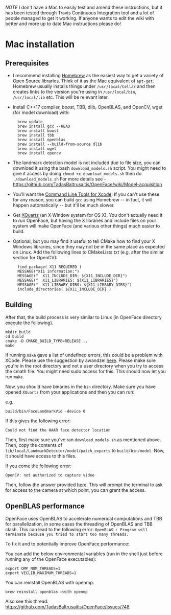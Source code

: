 *NOTE* I don't have a Mac to easily test and amend these instructions, but it has been tested through Travis Continuous Integration tool and a lot of people managed to get it working. If anyone wants to edit the wiki with better and more up to date Mac instructions please do!

# Mac installation

## Prerequisites

- I recommend installing [Homebrew](http://brew.sh) as the easiest way to get a variety of Open Source libraries.  Think of it as the Mac equivalent of `apt-get`.  Homebrew usually installs things under `/usr/local/Cellar` and then creates links to the version you're using in `/usr/local/bin`, `/usr/local/lib` etc.  This will be relevant later.

- Install C++17 compiler, *boost*, TBB, dlib, OpenBLAS, and OpenCV, wget (for model download) with:

        brew update
        brew install gcc --HEAD
        brew install boost
        brew install tbb
        brew install openblas
        brew install --build-from-source dlib
        brew install wget
        brew install opencv

- The landmark detection model is not included due to file size, you can download it using the bash `download_models.sh` script. You might need to give it access by doing `chmod +x download_models.sh` then do `./download_models.sh`
For more details see - https://github.com/TadasBaltrusaitis/OpenFace/wiki/Model-acquisition

- You'll want the [Command Line Tools for Xcode](https://developer.apple.com/downloads/). If you can't use these for any reason, you can build `gcc` using Homebrew -- in fact, it will happen automatically -- but it'll be much slower.

- Get [XQuartz](https://www.xquartz.org) (an X Window system for OS X).  You don't actually need it to *run* OpenFace, but having the X libraries and include files on your system will make OpenFace (and various other things) much easier to build.

- Optional, but you may find it useful to tell CMake how to find your X Windows libraries, since they may not be in the same place as expected on Linux.  Add the following lines to CMakeLists.txt (e.g. after the similar section for OpenCV):

        find_package( X11 REQUIRED )
        MESSAGE("X11 information:")
        MESSAGE("  X11_INCLUDE_DIR: ${X11_INCLUDE_DIR}")
        MESSAGE("  X11_LIBRARIES: ${X11_LIBRARIES}")
        MESSAGE("  X11_LIBRARY_DIRS: ${X11_LIBRARY_DIRS}")
        include_directories( ${X11_INCLUDE_DIR} )

## Building

After that, the build process is very similar to Linux (in OpenFace directory execute the following).

    mkdir build
    cd build
    cmake -D CMAKE_BUILD_TYPE=RELEASE ..  
    make

If running `make` gave a list of undefined errors, this could be a problem with XCode. Please use the suggestion by awandzel [here](https://github.com/TadasBaltrusaitis/OpenFace/issues/776#issuecomment-666900508). Please make sure you're in the root directory and not a user directory when you try to access the cmath file. You might need sudo access for this. This should now let you run `make`.

Now, you should have binaries in the `bin` directory. 
Make sure you have opened `XQuartz` from your applications and then you can run: 

e.g.

    build/bin/FaceLandmarkVid -device 0

If this gives the following error: 
    
    Could not find the HAAR face detector location

Then, first make sure you've ran `download_models.sh` as mentioned above. Then, copy the contents of `lib/local/LandmarkDetector/model/patch_experts`
to 
`build/bin/model`. Now, it should have access to this files.

If you come the following error:

    OpenCV: not authorized to capture video

Then, follow the answer provided [here](https://apple.stackexchange.com/questions/360851/add-access-to-the-macbook-camera-for-the-terminal-application?fbclid=IwAR2tL2NbFB8UXFr9Arp7htzsbYjgFxJ7u7wAc0nEDSePugqFFc2nM0HB0jc). This will prompt the terminal to ask for access to the camera at which point, you can grant the access. 


## OpenBLAS performance

OpenFace uses OpenBLAS to accelerate numerical computations and TBB for parallelization, in some cases the threading of OpenBLAS and TBB clash. This can lead to the following error:
`OpenBLAS : Program will terminate because you tried to start too many threads.`

To fix it and to potentially improve OpenFace performance:

You can add the below environmental variables (run in the shell just before running any of the OpenFace executables):

    export OMP_NUM_THREADS=1
    export VECLIB_MAXIMUM_THREADS=1

You can reinstall OpenBLAS with openmp:

    brew reinstall openblas —with openmp

Also see this thread: https://github.com/TadasBaltrusaitis/OpenFace/issues/748